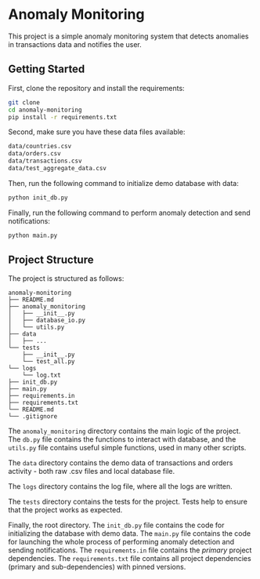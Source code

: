 # Anomaly Monitoring

This project is a simple anomaly monitoring system that detects anomalies in transactions data and notifies the user.

## Getting Started

First, clone the repository and install the requirements:

```bash
git clone
cd anomaly-monitoring
pip install -r requirements.txt
```

Second, make sure you have these data files available:
```bash
data/countries.csv
data/orders.csv
data/transactions.csv
data/test_aggregate_data.csv
```

Then, run the following command to initialize demo database with data:

```bash
python init_db.py
```

Finally, run the following command to perform anomaly detection and send notifications:

```bash
python main.py
```

## Project Structure

The project is structured as follows:

```
anomaly-monitoring
├── README.md
├── anomaly_monitoring
│   ├── __init__.py
│   ├── database_io.py
│   └── utils.py
├── data
│   ├── ...
└── tests
    ├── __init__.py
    └── test_all.py
└── logs
    └── log.txt
├── init_db.py
├── main.py
├── requirements.in
├── requirements.txt
└── README.md
└── .gitignore

```

The `anomaly_monitoring` directory contains the main logic of the project. The `db.py` file contains the functions to interact with database, and the `utils.py` file contains useful simple functions, used in many other scripts. 


The `data` directory contains the demo data of transactions and orders activity - both raw .csv files and local database file.

The `logs` directory contains the log file, where all the logs are written.


The `tests` directory contains the tests for the project. Tests help to ensure that the project works as expected.

Finally, the root directory. The `init_db.py` file contains the code for initializing the database with demo data. The `main.py` file contains the code for launching the whole process of performing anomaly detection and sending notifications. The `requirements.in` file contains the _primary_ project dependencies. The `requirements.txt` file contains all project dependencies (primary and sub-dependencies) with pinned versions.